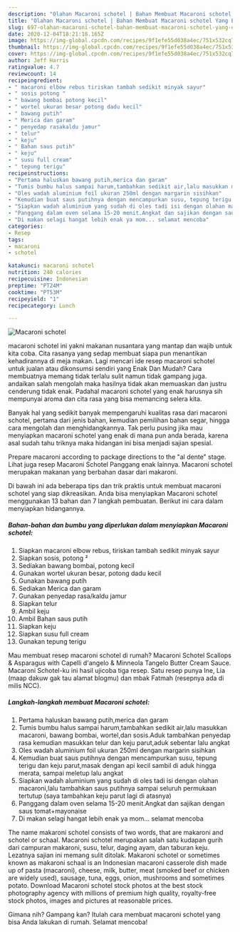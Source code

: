 ```yaml
---
description: "Olahan Macaroni schotel | Bahan Membuat Macaroni schotel Yang Enak dan Simpel"
title: "Olahan Macaroni schotel | Bahan Membuat Macaroni schotel Yang Enak dan Simpel"
slug: 697-olahan-macaroni-schotel-bahan-membuat-macaroni-schotel-yang-enak-dan-simpel
date: 2020-12-04T18:21:18.165Z
image: https://img-global.cpcdn.com/recipes/9f1efe55d038a4ec/751x532cq70/macaroni-schotel-foto-resep-utama.jpg
thumbnail: https://img-global.cpcdn.com/recipes/9f1efe55d038a4ec/751x532cq70/macaroni-schotel-foto-resep-utama.jpg
cover: https://img-global.cpcdn.com/recipes/9f1efe55d038a4ec/751x532cq70/macaroni-schotel-foto-resep-utama.jpg
author: Jeff Harris
ratingvalue: 4.7
reviewcount: 14
recipeingredient:
- " macaroni elbow rebus tiriskan tambah sedikit minyak sayur"
- " sosis potong "
- " bawang bombai potong kecil"
- " wortel ukuran besar potong dadu kecil"
- " bawang putih"
- " Merica dan garam"
- " penyedap rasakaldu jamur"
- " telur"
- " keju"
- " Bahan saus putih"
- " keju"
- " susu full cream"
- " tepung terigu"
recipeinstructions:
- "Pertama haluskan bawang putih,merica dan garam"
- "Tumis bumbu halus sampai harum,tambahkan sedikit air,lalu masukkan macaroni, bawang bombai, wortel,dan sosis.Aduk tambahkan penyedap rasa kemudian masukkan telur dan keju parut,aduk sebentar lalu angkat"
- "Oles wadah aluminium foil ukuran 250ml dengan margarin sisihkan"
- "Kemudian buat saus putihnya dengan mencampurkan susu, tepung terigu dan keju parut,masak dengan api kecil sambil di aduk hingga merata, sampai meletup lalu angkat"
- "Siapkan wadah aluminium yang sudah di oles tadi isi dengan olahan macaroni,lalu tambahkan saus putihnya sampai seluruh permukaan tertutup (saya tambahkan keju parut lagi di atasnya)"
- "Panggang dalam oven selama 15-20 menit.Angkat dan sajikan dengan saus tomat+mayonaise"
- "Di makan selagi hangat lebih enak ya mom... selamat mencoba"
categories:
- Resep
tags:
- macaroni
- schotel

katakunci: macaroni schotel 
nutrition: 240 calories
recipecuisine: Indonesian
preptime: "PT24M"
cooktime: "PT53M"
recipeyield: "1"
recipecategory: Lunch

---
```



![Macaroni schotel](https://img-global.cpcdn.com/recipes/9f1efe55d038a4ec/751x532cq70/macaroni-schotel-foto-resep-utama.jpg)


macaroni schotel ini yakni makanan nusantara yang mantap dan wajib untuk kita coba. Cita rasanya yang sedap membuat siapa pun menantikan kehadirannya di meja makan.
Lagi mencari ide resep macaroni schotel untuk jualan atau dikonsumsi sendiri yang Enak Dan Mudah? Cara membuatnya memang tidak terlalu sulit namun tidak gampang juga. andaikan salah mengolah maka hasilnya tidak akan memuaskan dan justru cenderung tidak enak. Padahal macaroni schotel yang enak harusnya sih mempunyai aroma dan cita rasa yang bisa memancing selera kita.

Banyak hal yang sedikit banyak mempengaruhi kualitas rasa dari macaroni schotel, pertama dari jenis bahan, kemudian pemilihan bahan segar, hingga cara mengolah dan menghidangkannya. Tak perlu pusing jika mau menyiapkan macaroni schotel yang enak di mana pun anda berada, karena asal sudah tahu triknya maka hidangan ini bisa menjadi sajian spesial.

Prepare macaroni according to package directions to the &#34;al dente&#34; stage. Lihat juga resep Macaroni Schotel Panggang enak lainnya. Macaroni schotel merupakan makanan yang berbahan dasar dari makaroni.


Di bawah ini ada beberapa tips dan trik praktis untuk membuat macaroni schotel yang siap dikreasikan. Anda bisa menyiapkan Macaroni schotel menggunakan 13 bahan dan 7 langkah pembuatan. Berikut ini cara dalam menyiapkan hidangannya.

<!--inarticleads1-->

##### Bahan-bahan dan bumbu yang diperlukan dalam menyiapkan Macaroni schotel:

1. Siapkan  macaroni elbow rebus, tiriskan tambah sedikit minyak sayur
1. Siapkan  sosis, potong ²
1. Sediakan  bawang bombai, potong kecil
1. Gunakan  wortel ukuran besar, potong dadu kecil
1. Gunakan  bawang putih
1. Sediakan  Merica dan garam
1. Gunakan  penyedap rasa/kaldu jamur
1. Siapkan  telur
1. Ambil  keju
1. Ambil  Bahan saus putih
1. Siapkan  keju
1. Siapkan  susu full cream
1. Gunakan  tepung terigu


Mau membuat resep macaroni schotel di rumah? Macaroni Schotel Scallops &amp; Asparagus with Capelli d&#39;angelo &amp; Minneola Tangelo Butter Cream Sauce. Macaroni Schotel-ku ini hasil ujicoba tiga resep. Satu resep punya Ine, Lia (maap dakuw gak tau alamat blogmu) dan mbak Fatmah (resepnya ada di milis NCC). 

<!--inarticleads2-->

##### Langkah-langkah membuat Macaroni schotel:

1. Pertama haluskan bawang putih,merica dan garam
1. Tumis bumbu halus sampai harum,tambahkan sedikit air,lalu masukkan macaroni, bawang bombai, wortel,dan sosis.Aduk tambahkan penyedap rasa kemudian masukkan telur dan keju parut,aduk sebentar lalu angkat
1. Oles wadah aluminium foil ukuran 250ml dengan margarin sisihkan
1. Kemudian buat saus putihnya dengan mencampurkan susu, tepung terigu dan keju parut,masak dengan api kecil sambil di aduk hingga merata, sampai meletup lalu angkat
1. Siapkan wadah aluminium yang sudah di oles tadi isi dengan olahan macaroni,lalu tambahkan saus putihnya sampai seluruh permukaan tertutup (saya tambahkan keju parut lagi di atasnya)
1. Panggang dalam oven selama 15-20 menit.Angkat dan sajikan dengan saus tomat+mayonaise
1. Di makan selagi hangat lebih enak ya mom... selamat mencoba


The name makaroni schotel consists of two words, that are makaroni and schotel or schaal. Macaroni schotel merupakan salah satu kudapan gurih dari campuran makaroni, susu, telur, daging ayam, dan taburan keju. Lezatnya sajian ini memang sulit ditolak. Makaroni schotel or sometimes known as makaroni schaal is an Indonesian macaroni casserole dish made up of pasta (macaroni), cheese, milk, butter, meat (smoked beef or chicken are widely used), sausage, tuna, eggs, onion, mushrooms and sometimes potato. Download Macaroni schotel stock photos at the best stock photography agency with millions of premium high quality, royalty-free stock photos, images and pictures at reasonable prices. 

Gimana nih? Gampang kan? Itulah cara membuat macaroni schotel yang bisa Anda lakukan di rumah. Selamat mencoba!
